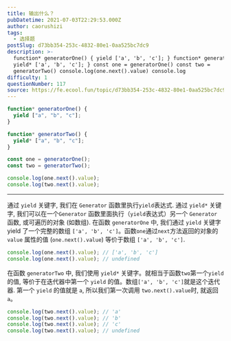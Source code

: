 ```yaml
---
title: 输出什么？
pubDatetime: 2021-07-03T22:29:53.000Z
author: caorushizi
tags:
  - 选择题
postSlug: d73bb354-253c-4832-80e1-0aa525bc7dc9
description: >-
  function* generatorOne() { yield ['a', 'b', 'c']; } function* generatorTwo() {
  yield* ['a', 'b', 'c']; } const one = generatorOne() const two =
  generatorTwo() console.log(one.next().value) console.log
difficulty: 1
questionNumber: 117
source: https://fe.ecool.fun/topic/d73bb354-253c-4832-80e1-0aa525bc7dc9
---
```


```javascript
function* generatorOne() {
  yield ["a", "b", "c"];
}

function* generatorTwo() {
  yield* ["a", "b", "c"];
}

const one = generatorOne();
const two = generatorTwo();

console.log(one.next().value);
console.log(two.next().value);
```

---

通过 `yield` 关键字, 我们在 `Generator` 函数里执行`yield`表达式. 通过 `yield*` 关键字, 我们可以在一个`Generator` 函数里面执行（`yield`表达式）另一个 `Generator` 函数, 或可遍历的对象 (如数组).
在函数 `generatorOne` 中, 我们通过 `yield` 关键字 yield 了一个完整的数组 `['a', 'b', 'c']`。函数`one`通过`next`方法返回的对象的`value` 属性的值 (`one.next().value`) 等价于数组 `['a', 'b', 'c']`.

```javascript
console.log(one.next().value); // ['a', 'b', 'c']
console.log(one.next().value); // undefined
```

在函数 `generatorTwo` 中, 我们使用 `yield*` 关键字。就相当于函数`two`第一个`yield`的值, 等价于在迭代器中第一个 `yield` 的值。数组`['a', 'b', 'c']`就是这个迭代器. 第一个 `yield` 的值就是 `a`, 所以我们第一次调用 `two.next().value`时, 就返回`a`。

```javascript
console.log(two.next().value); // 'a'
console.log(two.next().value); // 'b'
console.log(two.next().value); // 'c'
console.log(two.next().value); // undefined
```
